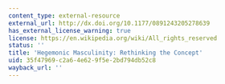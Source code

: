 ```yaml
---
content_type: external-resource
external_url: http://dx.doi.org/10.1177/0891243205278639
has_external_license_warning: true
license: https://en.wikipedia.org/wiki/All_rights_reserved
status: ''
title: 'Hegemonic Masculinity: Rethinking the Concept'
uid: 35f47969-c2a6-4e62-9f5e-2bd794db52c8
wayback_url: ''
---
```

